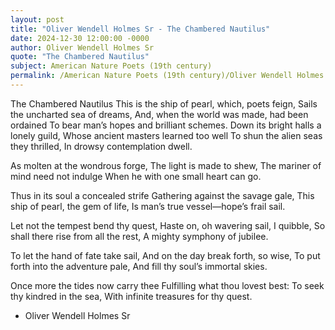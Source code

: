 ```yaml
---
layout: post
title: "Oliver Wendell Holmes Sr - The Chambered Nautilus"
date: 2024-12-30 12:00:00 -0000
author: Oliver Wendell Holmes Sr
quote: "The Chambered Nautilus"
subject: American Nature Poets (19th century)
permalink: /American Nature Poets (19th century)/Oliver Wendell Holmes Sr/Oliver Wendell Holmes Sr - The Chambered Nautilus
---
```


The Chambered Nautilus
This is the ship of pearl, which, poets feign,
Sails the uncharted sea of dreams,
And, when the world was made, had been ordained
To bear man’s hopes and brilliant schemes.
Down its bright halls a lonely guild,
Whose ancient masters learned too well
To shun the alien seas they thrilled,
In drowsy contemplation dwell.

As molten at the wondrous forge,
The light is made to shew,
The mariner of mind need not indulge
When he with one small heart can go.

Thus in its soul a concealed strife
Gathering against the savage gale,
This ship of pearl, the gem of life,
Is man’s true vessel—hope’s frail sail.

Let not the tempest bend thy quest,
Haste on, oh wavering sail, I quibble,
So shall there rise from all the rest,
A mighty symphony of jubilee.

To let the hand of fate take sail,
And on the day break forth, so wise,
To put forth into the adventure pale,
And fill thy soul’s immortal skies.

Once more the tides now carry thee
Fulfilling what thou lovest best:
To seek thy kindred in the sea,
With infinite treasures for thy quest.

- Oliver Wendell Holmes Sr
